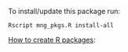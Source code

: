 To install/update this package run:

`Rscript mng_pkgs.R install-all`


[How to create R packages](http://hilaryparker.com/2014/04/29/writing-an-r-package-from-scratch/):


